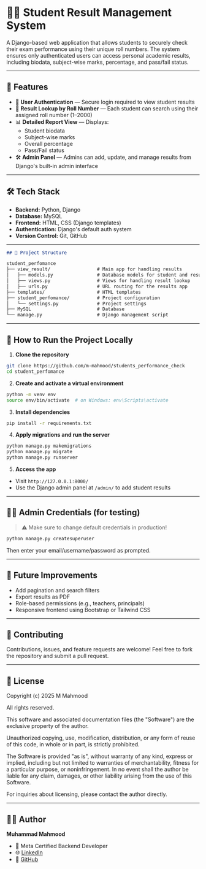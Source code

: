 # 🧑‍🎓 Student Result Management System

A Django-based web application that allows students to securely check their exam performance using their unique roll numbers.
The system ensures only authenticated users can access personal academic results, including biodata, subject-wise marks,
percentage, and pass/fail status.

---

## 🚀 Features

- 🔐 **User Authentication** — Secure login required to view student results  
- 🎯 **Result Lookup by Roll Number** — Each student can search using their assigned roll number (1–2000)  
- 📊 **Detailed Report View** — Displays:
  - Student biodata
  - Subject-wise marks
  - Overall percentage
  - Pass/Fail status  
- 🛠️ **Admin Panel** — Admins can add, update, and manage results from Django's built-in admin interface

---

## 🛠️ Tech Stack

- **Backend:** Python, Django  
- **Database:** MySQL  
- **Frontend:** HTML, CSS (Django templates)  
- **Authentication:** Django's default auth system  
- **Version Control:** Git, GitHub  

---
```markdown
## 📂 Project Structure

student_perfomance
├── view_result/                 # Main app for handling results
│   ├── models.py                # Database models for student and result
│   ├── views.py                 # Views for handling result lookup
│   ├── urls.py                  # URL routing for the results app
├── templates/                   # HTML templates
├── student_perfomance/          # Project configuration
│   └── settings.py              # Project settings
├── MySQL                        # Database
└── manage.py                    # Django management script

````

---

## 🚦 How to Run the Project Locally

1. **Clone the repository**
```bash
git clone https://github.com/m-mahmood/students_performance_check
cd student_perfomance
````

2. **Create and activate a virtual environment**

```bash
python -m venv env
source env/bin/activate  # on Windows: env\Scripts\activate
```

3. **Install dependencies**

```bash
pip install -r requirements.txt
```

4. **Apply migrations and run the server**

```bash
python manage.py makemigrations
python manage.py migrate
python manage.py runserver
```

5. **Access the app**

* Visit `http://127.0.0.1:8000/`
* Use the Django admin panel at `/admin/` to add student results

---

## 👨‍💻 Admin Credentials (for testing)

> ⚠️ Make sure to change default credentials in production!

```bash
python manage.py createsuperuser
```

Then enter your email/username/password as prompted.

---

## 📌 Future Improvements

* Add pagination and search filters
* Export results as PDF
* Role-based permissions (e.g., teachers, principals)
* Responsive frontend using Bootstrap or Tailwind CSS

---

## 🤝 Contributing

Contributions, issues, and feature requests are welcome!
Feel free to fork the repository and submit a pull request.

---

## 📄 License

Copyright (c) 2025 M Mahmood

All rights reserved.

This software and associated documentation files (the "Software") are the exclusive property of the author.

Unauthorized copying, use, modification, distribution, or any form of reuse of this code, in whole or in part, is strictly prohibited.

The Software is provided "as is", without warranty of any kind, express or implied, including but not limited to warranties of merchantability, fitness for a particular purpose, or noninfringement. 
In no event shall the author be liable for any claim, damages, or other liability arising from the use of this Software.

For inquiries about licensing, please contact the author directly.

---

## 🙋‍♂️ Author

**Muhammad Mahmood**

* 💼 Meta Certified Backend Developer
* 🌐 [LinkedIn](https://www.linkedin.com/in/mahmoodweb/)
* 🔗 [GitHub](https://github.com/m-mahmood)



